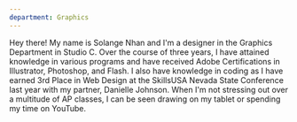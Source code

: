 ```yaml
---
department: Graphics
---
```

Hey there! My name is Solange Nhan and I'm a designer in the Graphics Department in Studio C. Over the course of three years, I have attained knowledge in various programs and have received Adobe Certifications in Illustrator, Photoshop, and Flash. I also have knowledge in coding as I have earned 3rd Place in Web Design at the SkillsUSA Nevada State Conference last year with my partner, Danielle Johnson. When I'm not stressing out over a multitude of AP classes, I can be seen drawing on my tablet or spending my time on YouTube. 
